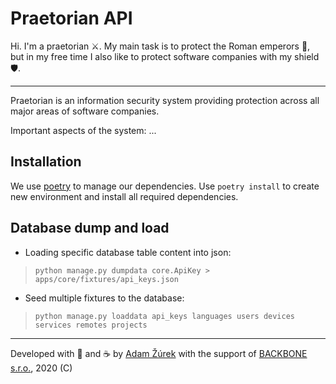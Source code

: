 # Praetorian API

Hi. I'm a praetorian ⚔️. My main task is to protect the Roman emperors 🤴, but in my free time I also like to protect
software companies with my shield 🛡.

---

Praetorian is an information security system providing protection across all major areas of software companies.

Important aspects of the system: ...

## Installation

We use [poetry](https://python-poetry.org/) to manage our dependencies. Use `poetry install` to create new environment
and install all required dependencies.

## Database dump and load

- Loading specific database table content into json:

> `python manage.py dumpdata core.ApiKey > apps/core/fixtures/api_keys.json`

- Seed multiple fixtures to the database:

> `python manage.py loaddata api_keys languages users devices services remotes projects`

---
Developed with 💙 and ☕️ by [Adam Žúrek](https://zurek11.github.io/)
with the support of [BACKBONE s.r.o.](https://www.backbone.sk/), 2020 (C)
